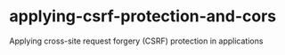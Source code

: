 # applying-csrf-protection-and-cors
Applying cross-site request forgery (CSRF) protection in applications
